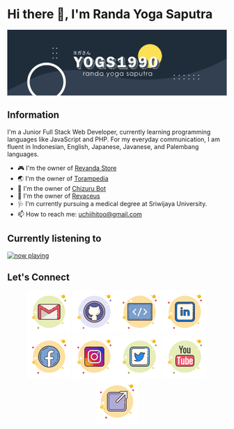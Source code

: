 # Hi there 👋, I'm Randa Yoga Saputra
![I'm Randa Yoga Saputra](https://github.com/yogadev1990/yogadev1990/blob/1767ca7fcc6e419e01f86eed8c03f0d456456b20/banner%20web.jpg)

## Information

I'm a Junior Full Stack Web Developer, currently learning programming languages like JavaScript and PHP. For my everyday communication, I am fluent in Indonesian, English, Japanese, Javanese, and Palembang languages.

- 🎮 I'm the owner of [Revanda Store](https://revandastore.com)
- 🌏 I'm the owner of [Torampedia](https://torampedia.my.id)
- 🌸 I'm the owner of [Chizuru Bot](https://revandastore.com/katalog/11)
- 💉 I'm the owner of [Revaceus](https://revaceus.revandastore.com)
- 🩺 I'm currently pursuing a medical degree at Sriwijaya University.
- 📫 How to reach me: uchiihitoo@gmail.com


## Currently listening to

<a href="https://volt.fm/Yoga_Saputra" target="_blank"><img src="https://spotify-nowplay-badge-shennboku.vercel.app/api/now-playing.svg" width="540" height="52" alt="now playing"></a>


## Let's Connect

<p align="center">
    <a href="mailto:randasaputra.ks@gmail.com" target="BLANK"><img src="https://raw.githubusercontent.com/ShennBoku/ShennBoku/main/assets/images/icons8-bubbles-gmail.png" alt="Gmail"/></a>
    <a href="https://github.com/yogadev1990"><img src="https://raw.githubusercontent.com/ShennBoku/ShennBoku/main/assets/images/icons8-bubbles-github.png" alt="Github"/></a>
	<a href="https://dev.to/yogadev1990" target="BLANK"><img src="https://raw.githubusercontent.com/ShennBoku/ShennBoku/main/assets/images/icons8-bubbles-dev.png" alt="dev.to"/></a>
	<a href="https://linkedin.com/in/afdhalul-ichsan-yourdan" target="BLANK"><img src="https://raw.githubusercontent.com/ShennBoku/ShennBoku/main/assets/images/icons8-bubbles-linkedin.png" alt="LinkedIn"/></a>
	<a href="https://facebook.com/ShennBoku" target="BLANK"><img src="https://raw.githubusercontent.com/ShennBoku/ShennBoku/main/assets/images/icons8-bubbles-facebook.png" alt="Facebook"/></a>
	<a href="https://instagram.com/ShennBoku/" target="BLANK"><img src="https://raw.githubusercontent.com/ShennBoku/ShennBoku/main/assets/images/icons8-bubbles-instagram.png" alt="Instagram"/></a>
	<a href="https://twitter.com/ShennBoku" target="BLANK"><img src="https://raw.githubusercontent.com/ShennBoku/ShennBoku/main/assets/images/icons8-bubbles-twitter.png" alt="Twitter"/></a>
	<a href="https://youtube.com/@ShennBoku" target="BLANK"><img src="https://raw.githubusercontent.com/ShennBoku/ShennBoku/main/assets/images/icons8-bubbles-youtube.png" alt="Youtube"/></a>
	<a href="https://www.shenn.id/" target="BLANK"><img src="https://raw.githubusercontent.com/ShennBoku/ShennBoku/main/assets/images/icons8-bubbles-extlink.png" alt="Website"/></a>
</p>

